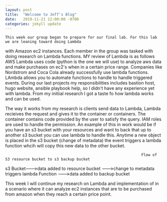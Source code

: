 ```yaml
---
layout: post
title:  "Welcome to Jeff's Blog"
date:   2019-11-21 12:00:00 -0700
categories: jekyll update
---
```


    This week our group began to prepare for our final lab. For this lab we are leaning toward doing Lambda 
with Amazon ec2 instances. Each member in the group was tasked with doing research on Lambda functions.
 MY review of Lambda is as follows AWS Lambda uses code (python is the one we will use) to analyze aws data 
and make purchases on ec2's when in a certain price range. Companies like Nordstrom and Coca Cola already 
successfully use lambda functions. LAmbda allows you to automate functions to handle to handle triggered events. 
During our last projects my responsibilities includes bastion host, hugo website, ansible playbook help, so I didn't 
have any experience yet with lambda. From my initiial research I got a taste fo how lambda works and can be used. 
   
   The way it works from my research is clients send data to Lambda, Lambda recieives the request and gives it to the 
container or containers. The container contains code provided by the user to satisfy the query. IAM roles are used to 
handle the permission. An example of this in work would be if you have an s3 bucket with your resources  and want to 
back that up to another s3 bucket you can use lambda to handle this. Anytime a new object is placed in the s3 bucket
(change of metadata) the event triggers a lambda function whcih will copy this new data  to the other bucket.

                                                                 Flow of S3 resource bucket to s3 backup bucket 

s3 Bucket--->data added to resource bucket --->change to metadata triggers lambda Function --->data added to backup 
bucket
   
 This week I will continue my research on Lambda and implementation of in a scenario where it can analyze ec2 
instances that are to be purchased from amazon when they reach a certain price point. 